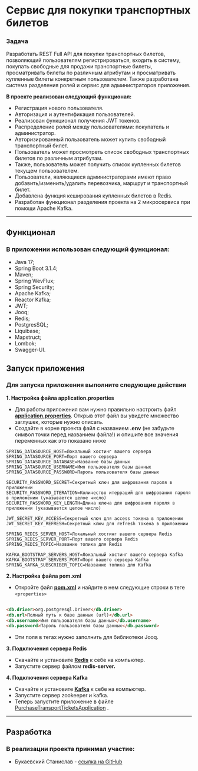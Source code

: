 # Сервис для покупки транспортных билетов

### **Задача**

Разработать REST Full API для покупки транспортных билетов, позволяющий пользователям регистрироваться, входить в
систему,
покупать свободные для продажи транспортные билеты, просматривать билеты по различным атрибутам и просматривать
купленные билеты конкретным пользователем. Также разработана система разделения ролей и сервис для администраторов
приложения.

**В проекте реализован следующий функционал:**

- Регистрация нового пользователя.
- Авторизация и аутентификация пользователей.
- Реализован функционал получения JWT токенов.
- Распределение ролей между пользователями: покупатель и администратор.
- Авторизированный пользователь может купить свободный транспортный билет.
- Пользователь может просмотреть список свободных транспортных билетов по различным атрибутам.
- Также, пользователь может получить список купленных билетов текущем пользователем.
- Пользователи, являющиеся администраторами имеют право добавить/изменить/удалить перевозчика, маршрут и транспортный
  билет.
- Добавлена функция кеширования купленных билетов в Redis.
- Разработан функционал разделения проекта на 2 микросервиса при помощи Apache Kafka.

***

## **Функционал**

### В приложении использован следующий функционал:

- Java 17;
- Spring Boot 3.1.4;
- Maven;
- Spring WevFlux;
- Spring Security;
- Apache Kafka;
- Reactor Kafka;
- JWT;
- Jooq;
- Redis;
- PostgresSQL;
- Liquibase;
- Mapstruct;
- Lombok;
- Swagger-UI.

## **Запуск приложения**

### Для запуска приложения выполните следующие действия

**1. Настройка файла application.properties**

- Для работы приложения вам нужно правильно настроить
  файл **[application.properties](src/main/resources/application.properties)**.
  Открыв этот файл вы увидете множество заглушек, которые нужно описать.
- Создайте в корне проекта файл с названием **.env** (не забудьте символ точки перед названием файла!) и опишите все
  значения
  переменных как это показано ниже

```
SPRING_DATASOURCE_HOST=Локальный хостинг вашего сервера
SPRING_DATASOURCE_PORT=Порт вашего сервера
SPRING_DATASOURCE_DATABASE=Название базы данных
SPRING_DATASOURCE_USERNAME=Имя пользователя базы данных
SPRING_DATASOURCE_PASSWORD=Пароль пользователя базы данных

SECURITY_PASSWORD_SECRET=Секретный ключ для шифрования пароля в приложении
SECURITY_PASSWORD_ITERATION=Количество итерраций для шифрования пароля в приложении (указывается целое число)
SECURITY_PASSWORD_KEY_LENGTH=Длина ключа для шифрования пароля в приложении (указывается целое число)

JWT_SECRET_KEY_ACCESS=Секретный ключ для access токена в приложении
JWT_SECRET_KEY_REFRESH=Секретный ключ для refresh токена в приложении

SPRING_REDIS_SERVER_HOST=Локальный хостинг вашего сервера Redis
SPRING_REDIS_SERVER_PORT=Порт вашего сервера Redis
SPRING_REDIS_TOPIC=Название топика для Redis

KAFKA_BOOTSTRAP_SERVERS_HOST=Локальный хостинг вашего сервера Kafka
KAFKA_BOOTSTRAP_SERVERS_PORT=Порт вашего сервера Kafka
SPRING_KAFKA_SUBSCRIBER_TOPIC=Название топика для Kafka

```

**2. Настройка файла pom.xml**

- Откройте файл **[pom.xml](pom.xml)** и найдите в нем следующие строки в теге ```<properties>```

````html

<db.driver>org.postgresql.Driver</db.driver>
<db.url>Полный путь к базе данных (url)</db.url>
<db.username>Имя пользователя базы данных</db.username>
<db.password>Пароль пользователя базы данных</db.password>
````

- Эти поля в тегах нужно заполнить для библиотеки Jooq.

**3. Подключения сервера Redis**

- Скачайте и установите **[Redis](https://redis.io/download/)** к себе на компьютер.
- Запустите сервер файлом **redis-server.**

**4. Подключения сервера Kafka**

- Скачайте и установите **[Kafka](https://kafka.apache.org/quickstart)** к себе на компьютер.
- Запустите сервер zookeeper и kafka.
- Теперь запустите приложение в
  файле [PurchaseTransportTicketsApplication](src/main/java/com/github/stanislavbukaevsky/purchasetransporttickets/PurchaseTransportTicketsApplication.java)
  .

***

## **Разработка**

### В реализации проекта принимал участие:

- Букаевский Станислав - [ссылка на GitHub](https://github.com/stanislavbukaevsky)
